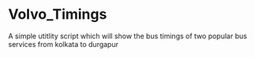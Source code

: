 # Volvo_Timings
A simple utitlity script which will show the bus timings of two popular bus services from kolkata to durgapur
